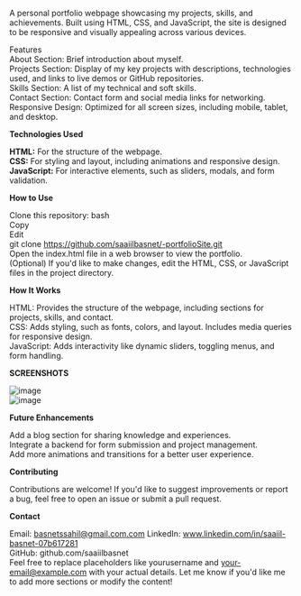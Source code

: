 A personal portfolio webpage showcasing my projects, skills, and achievements. Built using HTML, CSS, and JavaScript, the site is designed to be responsive and visually appealing across various devices.  

Features  
About Section: Brief introduction about myself.  
Projects Section: Display of my key projects with descriptions, technologies used, and links to live demos or GitHub repositories.  
Skills Section: A list of my technical and soft skills.  
Contact Section: Contact form and social media links for networking.  
Responsive Design: Optimized for all screen sizes, including mobile, tablet, and desktop.    


**Technologies Used**  


**HTML:** For the structure of the webpage.  
**CSS:** For styling and layout, including animations and responsive design.  
**JavaScript:** For interactive elements, such as sliders, modals, and form validation.    


**How to Use**


Clone this repository:
bash  
Copy  
Edit  
git clone https://github.com/saaiilbasnet/-portfolioSite.git  
Open the index.html file in a web browser to view the portfolio.  
(Optional) If you'd like to make changes, edit the HTML, CSS, or JavaScript files in the project directory.  



**How It Works**


HTML: Provides the structure of the webpage, including sections for projects, skills, and contact.  
CSS: Adds styling, such as fonts, colors, and layout. Includes media queries for responsive design.  
JavaScript: Adds interactivity like dynamic sliders, toggling menus, and form handling.  

**SCREENSHOTS**

![image](https://github.com/user-attachments/assets/e415e4ef-5419-4fa2-8c30-79c027796b89)  
![image](https://github.com/user-attachments/assets/e7ed67a8-6909-4d18-b499-d0236a183329)




**Future Enhancements**


Add a blog section for sharing knowledge and experiences.  
Integrate a backend for form submission and project management.  
Add more animations and transitions for a better user experience.  

**Contributing**


Contributions are welcome! If you'd like to suggest improvements or report a bug, feel free to open an issue or submit a pull request.  


**Contact**


Email: basnetssahil@gmail.com.com
LinkedIn: www.linkedin.com/in/saaiil-basnet-07b617281  
GitHub: github.com/saaiilbasnet  
Feel free to replace placeholders like yourusername and your-email@example.com with your actual details. Let me know if you'd like me to add more sections or modify the content! 







